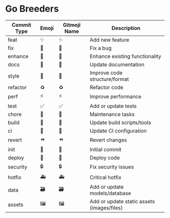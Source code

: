 # Go Breeders


| Commit Type | Emoji | Gitmoji Name       | Description                                 |
|-------------|-------|--------------------|---------------------------------------------|
| feat        | ✨     | :sparkles:         | Add new feature                             |
| fix         | 🐛     | :bug:              | Fix a bug                                   |
| enhance     | 🌟     | :star2:            | Enhance existing functionality              |
| docs        | 📝     | :memo:             | Update documentation                        |
| style       | 🎨     | :art:              | Improve code structure/format               |
| refactor    | ♻️     | :recycle:          | Refactor code                               |
| perf        | ⚡     | :zap:              | Improve performance                         |
| test        | ✅     | :white_check_mark: | Add or update tests                         |
| chore       | 🔧     | :wrench:           | Maintenance tasks                           |
| build       | 👷     | :construction_worker: | Update build scripts/tools              |
| ci          | 💚     | :green_heart:      | Update CI configuration                     |
| revert      | ⏪     | :rewind:           | Revert changes                              |
| init        | 🎉     | :tada:             | Initial commit                              |
| deploy      | 🚀     | :rocket:           | Deploy code                                 |
| security    | 🔒     | :lock:             | Fix security issues                         |
| hotfix      | 🚑     | :ambulance:        | Critical hotfix                             |
| data        | 🗃️     | :card_file_box:   | Add or update models/database               |
| assets      | 🖼️     | :framed_picture:   | Add or update static assets (images/files)  |
